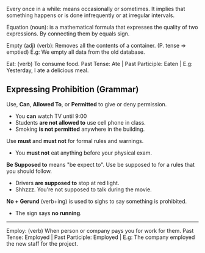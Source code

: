Every once in a while: means occasionally or sometimes. It implies that something happens or is done infrequently or at irregular intervals. 

Equation (noun): is a mathematical formula that expresses the quality of two expressions. By connecting them by equals sign.

Empty (adj) (verb): Removes all the contents of a container. (P. tense => emptied) E.g: We empty all data from the old database. 

Eat: (verb) To consume food. Past Tense: Ate | Past Participle: Eaten | E.g: Yesterday, I ate a delicious meal.

## Expressing Prohibition (Grammar)

Use, **Can**, **Allowed To**, or **Permitted** to give or deny permission.

- You **can** watch TV until 9:00
- Students **are not allowed to** use cell phone in class.
- Smoking **is not permitted** anywhere in the building.

Use **must** and **must not** for formal rules and warnings.

- You **must not** eat anything before your physical exam.

**Be Supposed to** means "be expect to". Use be supposed to for a rules that you should follow.

- Drivers **are supposed to** stop at red light. 
- Shhzzz. You're not supposed to talk during the movie.

**No + Gerund** (verb+ing) is used to sighs to say something is prohibited. 

- The sign says **no running**.

<hr />

Employ: (verb) When person or company pays you for work for them. Past Tense: Employed | Past Participle: Employed | E.g: The company employed the new staff for the project.

